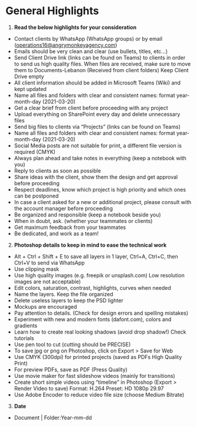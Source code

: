 # General Highlights 

1. **Read the below highlights for your consideration**

- Contact clients by WhatsApp (WhatsApp groups) or by email (operations16@angrymonkeyagency.com)
- Emails should be very clean and clear (use bullets, titles, etc...)
- Send Client Drive link (links can be found on Teams) to clients in order to send us high quality files. When files are received, make sure to move them to Documents-Lebanon (Received from client folders) Keep Client Drive empty
- All client information should be added in Microsoft Teams (Wiki) and kept updated
- Name all files and folders with clear and consistent names: format year-month-day (2021-03-20)
- Get a clear brief from client before proceeding with any project
- Upload everything on SharePoint every day and delete unnecessary files
- Send big files to clients via “Projects” (links can be found on Teams)
- Name all files and folders with clear and consistent names: format year-month-day (2021-03-20)
- Social Media posts are not suitable for print, a different file version is required (CMYK)
- Always plan ahead and take notes in everything (keep a notebook with you)
- Reply to clients as soon as possible
- Share ideas with the client, show them the design and get approval before proceeding
- Respect deadlines, know which project is high priority and which ones can be postponed
- In case a client asked for a new or additional project, please consult with the account manager before proceeding
- Be organized and responsible (keep a notebook beside you)
- When in doubt, ask. (whether your teammates or clients)
- Get maximum feedback from your teammates
- Be dedicated, and work as a team!

2. **Photoshop details to keep in mind to ease the technical work**

- Alt + Ctrl + Shift + E to save all layers in 1 layer, Ctrl+A, Ctrl+C, then Ctrl+V to send via WhatsApp
- Use clipping mask
- Use high quality images (e.g. freepik or unsplash.com) Low resolution images are not acceptable)
- Edit colors, saturation, contrast, highlights, curves when needed
- Name the layers. Keep the file organized
- Delete useless layers to keep the PSD lighter
- Mockups are encouraged
- Pay attention to details. (Check for design errors and spelling mistakes)
- Experiment with new and modern fonts (dafont.com), colors and gradients
- Learn how to create real looking shadows (avoid drop shadow!) Check tutorials
- Use pen tool to cut (cutting should be PRECISE)
- To save jpg or png on Photoshop, click on Export > Save for Web
- Use CMYK (300dpi) for printed projects (saved as PDFs High Quality Print)
- For preview PDFs, save as PDF (Press Quality)
- Use movie maker for fast slideshow videos (mainly for transitions)
- Create short simple videos using “timeline” in Photoshop (Export > Render Video to save) Format: H.264 Preset: HD 1080p 29.97
- Use Adobe Encoder to reduce video file size (choose Medium Bitrate)

3. **Date**
- Document | Folder:Year-mm-dd
